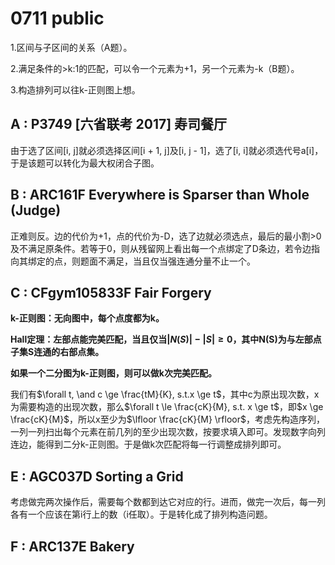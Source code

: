 # 0711 public

1.区间与子区间的关系（A题）。

2.满足条件的>k:1的匹配，可以令一个元素为+1，另一个元素为-k（B题）。

3.构造排列可以往k-正则图上想。

## A : P3749 [六省联考 2017] 寿司餐厅

由于选了区间[i, j]就必须选择区间[i + 1, j]及[i, j - 1]，选了[i, i]就必须选代号a[i]，于是该题可以转化为最大权闭合子图。

## B : ARC161F Everywhere is Sparser than Whole (Judge)

正难则反。边的代价为+1，点的代价为-D，选了边就必须选点，最后的最小割>0及不满足原条件。若等于0，则从残留网上看出每一个点绑定了D条边，若令边指向其绑定的点，则题面不满足，当且仅当强连通分量不止一个。

## C : CFgym105833F Fair Forgery

**k-正则图：无向图中，每个点度都为k。**

**Hall定理：左部点能完美匹配，当且仅当$|N(S)|-|S| \ge 0$，其中N(S)为与左部点子集S连通的右部点集。**

**如果一个二分图为k-正则图，则可以做k次完美匹配。**

我们有$\forall t, \and c \ge \frac{tM}{K}, s.t.x \ge t$，其中c为原出现次数，x为需要构造的出现次数，那么$\forall t \le \frac{cK}{M}, s.t. x \ge t$，即$x \ge \frac{cK}{M}$，所以x至少为$\lfloor \frac{cK}{M} \rfloor$，考虑先构造序列，一列一列扫出每个元素在前几列的至少出现次数，按要求填入即可。发现数字向列连边，能得到二分k-正则图。于是做k次匹配将每一行调整成排列即可。

## E : AGC037D Sorting a Grid

考虑做完两次操作后，需要每个数都到达它对应的行。进而，做完一次后，每一列各有一个应该在第i行上的数（i任取）。于是转化成了排列构造问题。

## F : ARC137E Bakery

